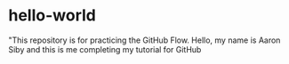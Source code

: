 # hello-world
"This repository is for practicing the GitHub Flow.
Hello, my name is Aaron Siby and this is me completing my tutorial for GitHub
